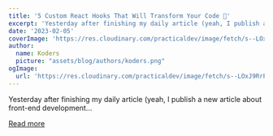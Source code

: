 ```yaml
---
title: '5 Custom React Hooks That Will Transform Your Code 🤖'
excerpt: 'Yesterday after finishing my daily article (yeah, I publish a new article about front-end development...'
date: '2023-02-05'
coverImage: 'https://res.cloudinary.com/practicaldev/image/fetch/s--LOxJ9RrP--/c_imagga_scale,f_auto,fl_progressive,h_420,q_auto,w_1000/https://dev-to-uploads.s3.amazonaws.com/uploads/articles/3cpm1bypg0prxbnhicn9.png'
author:
  name: Koders
  picture: "assets/blog/authors/koders.png"
ogImage:
  url: 'https://res.cloudinary.com/practicaldev/image/fetch/s--LOxJ9RrP--/c_imagga_scale,f_auto,fl_progressive,h_420,q_auto,w_1000/https://dev-to-uploads.s3.amazonaws.com/uploads/articles/3cpm1bypg0prxbnhicn9.png'
---
```


Yesterday after finishing my daily article (yeah, I publish a new article about front-end development...

[Read more](https://dev.to/naubit/5-custom-react-hooks-that-will-transform-your-code-emo)
